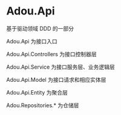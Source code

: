 # Adou.Api
基于驱动领域 DDD 的一部分

Adou.Api 为接口入口

Adou.Api.Controllers  为接口控制器层

Adou.Api.Service   为接口服务层、业务逻辑层

Adou.Api.Model   为接口请求和相应实体层

Adou.Api.Entity  为聚合层

Adou.Repositories.*  为仓储层